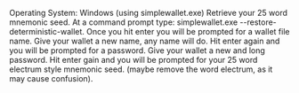 Operating System:  Windows (using simplewallet.exe)
Retrieve your 25 word mnemonic seed.
At a command prompt type:  simplewallet.exe --restore-deterministic-wallet.
Once you hit enter you will be prompted for a wallet file name.  Give your wallet a new name, any name will do. 
Hit enter again and you will be prompted for a password.  Give your wallet a new and long password.
Hit enter gain and you will be prompted for your 25 word electrum style mnemonic seed.  (maybe remove the word electrum, as it may cause confusion).

